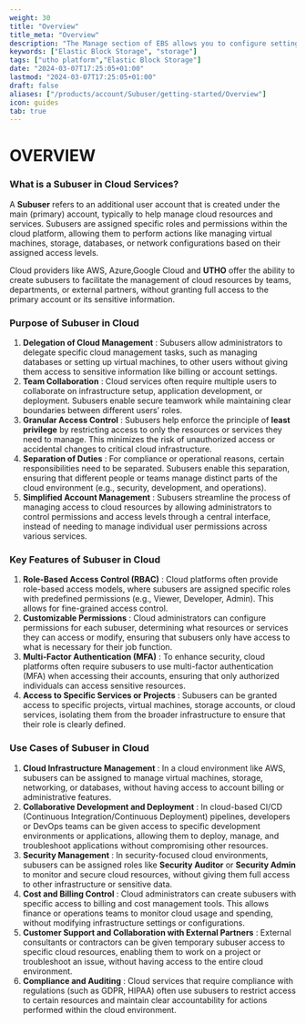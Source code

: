 ```yaml
---
weight: 30
title: "Overview"
title_meta: "Overview"
description: "The Manage section of EBS allows you to configure settings, resize volumes, attach or detach them from instances, and destroy volumes when no longer needed."
keywords: ["Elastic Block Storage", "storage"]
tags: ["utho platform","Elastic Block Storage"]
date: "2024-03-07T17:25:05+01:00"
lastmod: "2024-03-07T17:25:05+01:00"
draft: false 
aliases: ["/products/account/Subuser/getting-started/Overview"]
icon: guides
tab: true
---
```

# OVERVIEW

### What is a Subuser in Cloud Services?

 A **Subuser** refers to an additional user account that is created under the main (primary) account, typically to help manage cloud resources and services. Subusers are assigned specific roles and permissions within the cloud platform, allowing them to perform actions like managing virtual machines, storage, databases, or network configurations based on their assigned access levels.

Cloud providers like AWS, Azure,Google Cloud and **UTHO** offer the ability to create subusers to facilitate the management of cloud resources by teams, departments, or external partners, without granting full access to the primary account or its sensitive information.

### Purpose of Subuser in Cloud

1. **Delegation of Cloud Management** : Subusers allow administrators to delegate specific cloud management tasks, such as managing databases or setting up virtual machines, to other users without giving them access to sensitive information like billing or account settings.
2. **Team Collaboration** : Cloud services often require multiple users to collaborate on infrastructure setup, application development, or deployment. Subusers enable secure teamwork while maintaining clear boundaries between different users’ roles.
3. **Granular Access Control** : Subusers help enforce the principle of **least privilege** by restricting access to only the resources or services they need to manage. This minimizes the risk of unauthorized access or accidental changes to critical cloud infrastructure.
4. **Separation of Duties** : For compliance or operational reasons, certain responsibilities need to be separated. Subusers enable this separation, ensuring that different people or teams manage distinct parts of the cloud environment (e.g., security, development, and operations).
5. **Simplified Account Management** : Subusers streamline the process of managing access to cloud resources by allowing administrators to control permissions and access levels through a central interface, instead of needing to manage individual user permissions across various services.

### Key Features of Subuser in Cloud

1. **Role-Based Access Control (RBAC)** : Cloud platforms often provide role-based access models, where subusers are assigned specific roles with predefined permissions (e.g., Viewer, Developer, Admin). This allows for fine-grained access control.
2. **Customizable Permissions** : Cloud administrators can configure permissions for each subuser, determining what resources or services they can access or modify, ensuring that subusers only have access to what is necessary for their job function.
3. **Multi-Factor Authentication (MFA)** : To enhance security, cloud platforms often require subusers to use multi-factor authentication (MFA) when accessing their accounts, ensuring that only authorized individuals can access sensitive resources.
4. **Access to Specific Services or Projects** : Subusers can be granted access to specific projects, virtual machines, storage accounts, or cloud services, isolating them from the broader infrastructure to ensure that their role is clearly defined.

### Use Cases of Subuser in Cloud

1. **Cloud Infrastructure Management** : In a cloud environment like AWS, subusers can be assigned to manage virtual machines, storage, networking, or databases, without having access to account billing or administrative features.
2. **Collaborative Development and Deployment** : In cloud-based CI/CD (Continuous Integration/Continuous Deployment) pipelines, developers or DevOps teams can be given access to specific development environments or applications, allowing them to deploy, manage, and troubleshoot applications without compromising other resources.
3. **Security Management** : In security-focused cloud environments, subusers can be assigned roles like **Security Auditor** or **Security Admin** to monitor and secure cloud resources, without giving them full access to other infrastructure or sensitive data.
4. **Cost and Billing Control** : Cloud administrators can create subusers with specific access to billing and cost management tools. This allows finance or operations teams to monitor cloud usage and spending, without modifying infrastructure settings or configurations.
5. **Customer Support and Collaboration with External Partners** : External consultants or contractors can be given temporary subuser access to specific cloud resources, enabling them to work on a project or troubleshoot an issue, without having access to the entire cloud environment.
6. **Compliance and Auditing** : Cloud services that require compliance with regulations (such as GDPR, HIPAA) often use subusers to restrict access to certain resources and maintain clear accountability for actions performed within the cloud environment.
